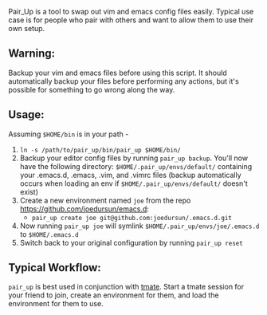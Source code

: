 Pair_Up is a tool to swap out vim and emacs config files easily.
Typical use case is for people who pair with others and want to allow them to use their own setup.

Warning:
-------

Backup your vim and emacs files before using this script. It should automatically backup your files before performing any actions, but it's possible for something to go wrong along the way.

Usage:
-------

Assuming `$HOME/bin` is in your path -

1. `ln -s /path/to/pair_up/bin/pair_up $HOME/bin/`
2. Backup your editor config files by running `pair_up backup`. You'll now have the following directory: `$HOME/.pair_up/envs/default/` containing your .emacs.d, .emacs, .vim, and .vimrc files (backup automatically occurs when loading an env if `$HOME/.pair_up/envs/default/` doesn't exist)
3. Create a new environment named `joe` from the repo https://github.com/joedursun/emacs.d:
    - `pair_up create joe git@github.com:joedursun/.emacs.d.git`
4. Now running `pair_up joe` will symlink `$HOME/.pair_up/envs/joe/.emacs.d` to `$HOME/.emacs.d`
5. Switch back to your original configuration by running `pair_up reset`

Typical Workflow:
-----------------
`pair_up` is best used in conjunction with [tmate](http://tmate.io/). Start a tmate session for your friend to join, create an environment for them, and load the environment for them to use.

